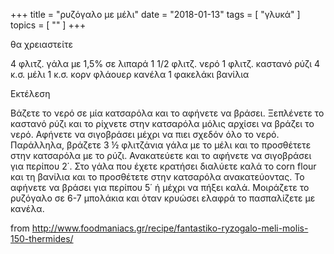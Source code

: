 +++
title = "ρυζόγαλο με μέλι"
date = "2018-01-13"
tags = [ "γλυκά" ]
topics = [ "" ]
+++

θα χρειαστείτε

4 φλιτζ. ‏γάλα με 1,5% σε λιπαρά 1 1/2 φλιτζ. ‏νερό 1 φλιτζ. ‏καστανό ρύζι 4 κ.σ. ‏μέλι 1 κ.σ. ‏κορν φλάουερ ‏κανέλα 1 φακελάκι ‏βανίλια

Εκτέλεση

Βάζετε το νερό σε μία κατσαρόλα και το αφήνετε να βράσει. Ξεπλένετε το καστανό ρύζι και το ρίχνετε στην κατσαρόλα μόλις αρχίσει να βράζει το νερό. Αφήνετε να σιγοβράσει μέχρι να πιει σχεδόν όλο το νερό. Παράλληλα, βράζετε 3 ½ φλιτζάνια γάλα με το μέλι και το προσθέτετε στην κατσαρόλα με το ρύζι. Ανακατεύετε και το αφήνετε να σιγοβράσει για περίπου 2΄. Στο γάλα που έχετε κρατήσει διαλύετε καλά το corn flour και τη βανίλια και το προσθέτετε στην κατσαρόλα ανακατεύοντας. Το αφήνετε να βράσει για περίπου 5΄ ή μέχρι να πήξει καλά. Μοιράζετε το ρυζόγαλο σε 6-7 μπολάκια και όταν κρυώσει ελαφρά το πασπαλίζετε με κανέλα.

from <http://www.foodmaniacs.gr/recipe/fantastiko-ryzogalo-meli-molis-150-thermides/>
